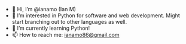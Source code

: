 - 👋 Hi, I’m @ianamo (Ian M)
- 👀 I’m interested in Python for software and web development. Might start branching out to other languages as well.
- 🌱 I’m currently learning Python!
- 📫 How to reach me: ianamo86@gmail.com

<!---
ianamo/ianamo is a ✨ special ✨ repository because its `README.md` (this file) appears on your GitHub profile.
You can click the Preview link to take a look at your changes.
--->
